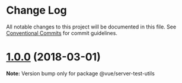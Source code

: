 # Change Log

All notable changes to this project will be documented in this file.
See [Conventional Commits](https://conventionalcommits.org) for commit guidelines.

<a name="1.0.0"></a>
# [1.0.0](https://github.com/vuejs/vue-test-utils/compare/v1.0.0-beta.13...v1.0.0) (2018-03-01)




**Note:** Version bump only for package @vue/server-test-utils
